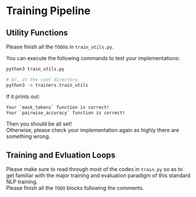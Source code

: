# Training Pipeline

## Utility Functions

Please finish all the `TODO`s in `train_utils.py`.

You can execute the following commands to test your implementations:
```bash
python3 train_utils.py

# Or, at the root directory.
python3 -m trainers.train_utils
```

If it prints out:

```bash
Your `mask_tokens` function is correct!
Your `pairwise_accuracy` function is correct!
```
Then you should be all set!  
Otherwise, please check your implementation again as highly there are something wrong.


## Training and Evluation Loops

Please make sure to read through most of the codes in `train.py` so as to  
get familiar with the major training and evaluation paradigm of this standard NLP training.  
Please finish all the `TODO` blocks following the comments.
